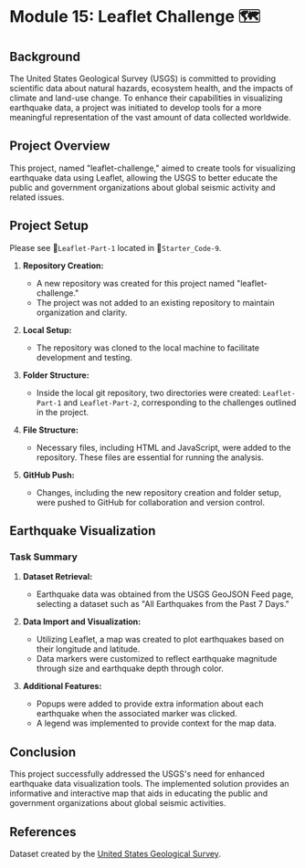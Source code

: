 # Module 15: Leaflet Challenge 🗺️

## Background

The United States Geological Survey (USGS) is committed to providing scientific data about natural hazards, ecosystem health, and the impacts of climate and land-use change. To enhance their capabilities in visualizing earthquake data, a project was initiated to develop tools for a more meaningful representation of the vast amount of data collected worldwide.

## Project Overview

This project, named "leaflet-challenge," aimed to create tools for visualizing earthquake data using Leaflet, allowing the USGS to better educate the public and government organizations about global seismic activity and related issues.

## Project Setup
Please see 📁`Leaflet-Part-1` located in 📁`Starter_Code-9`.

1. **Repository Creation:**
   - A new repository was created for this project named "leaflet-challenge."
   - The project was not added to an existing repository to maintain organization and clarity.

2. **Local Setup:**
   - The repository was cloned to the local machine to facilitate development and testing.

3. **Folder Structure:**
   - Inside the local git repository, two directories were created: `Leaflet-Part-1` and `Leaflet-Part-2`, corresponding to the challenges outlined in the project.

4. **File Structure:**
   - Necessary files, including HTML and JavaScript, were added to the repository. These files are essential for running the analysis.

5. **GitHub Push:**
   - Changes, including the new repository creation and folder setup, were pushed to GitHub for collaboration and version control.

## Earthquake Visualization

### Task Summary

1. **Dataset Retrieval:**
   - Earthquake data was obtained from the USGS GeoJSON Feed page, selecting a dataset such as "All Earthquakes from the Past 7 Days."

2. **Data Import and Visualization:**
   - Utilizing Leaflet, a map was created to plot earthquakes based on their longitude and latitude.
   - Data markers were customized to reflect earthquake magnitude through size and earthquake depth through color.

3. **Additional Features:**
   - Popups were added to provide extra information about each earthquake when the associated marker was clicked.
   - A legend was implemented to provide context for the map data.

## Conclusion

This project successfully addressed the USGS's need for enhanced earthquake data visualization tools. The implemented solution provides an informative and interactive map that aids in educating the public and government organizations about global seismic activities. 

## References

Dataset created by the [United States Geological Survey](https://earthquake.usgs.gov/earthquakes/feed/v1.0/geojson.php).

